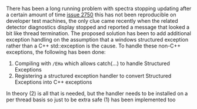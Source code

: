 There has been a long running problem with spectra stopping updating after a certain amount of time 
[issue 2750](https://github.com/ISISComputingGroup/IBEX/issues/2750) this has not been reproducible on developer test machines, the only clue came recently when the related detector diagnostics display stopped and reported a message that looked a bit like thread termination. The proposed solution has been to add additional exception handling on the assumption that a windows structured exception rather than a C++ std::exception is the cause. To handle these non-C++ exceptions, the following has been done:

1. Compiling with `/EHa` which allows catch(...) to handle Structured Exceptions 
2. Registering a structured exception handler to convert Structured Exceptions into C++ exceptions

In theory (2) is all that is needed, but the handler needs to be installed on a per thread basis so just to be extra safe (1) has been implemented too  
